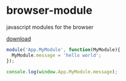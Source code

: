 # browser-module
javascript modules for the browser

[download](https://github.com/rwhitmire/browser-module.git)

``` javascript
module('App.MyModule', function(MyModule){
  MyModule.message = 'hello world';
});

console.log(window.App.MyModule.message);
```
